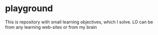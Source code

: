 # playground
This is repository with small learning objectives, which I solve. LO can be from any learning web-sites or from my brain
